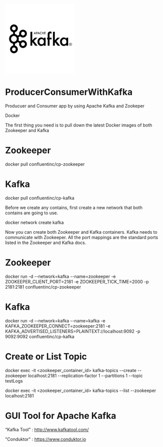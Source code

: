 ![kafka](https://github.com/ercanerdogan/ProducerConsumerWithKafka/blob/main/kafka.png?raw=true)

# ProducerConsumerWithKafka
Producuer and Consumer app by using Apache Kafka and Zookeper

Docker

The first thing you need is to pull down the latest Docker images of both Zookeeper and Kafka

# Zookeeper
docker pull confluentinc/cp-zookeeper

# Kafka
docker pull confluentinc/cp-kafka

Before we create any contains, first create a new network that both contains are going to use.

docker network create kafka

Now you can create both Zookeeper and Kafka containers. Kafka needs to communicate with Zookeeper. 
All the port mappings are the standard ports listed in the Zookeeper and Kafka docs.

# Zookeeper
docker run -d --network=kafka --name=zookeeper -e ZOOKEEPER_CLIENT_PORT=2181 -e ZOOKEEPER_TICK_TIME=2000 -p 2181:2181  confluentinc/cp-zookeeper

# Kafka
docker run -d --network=kafka --name=kafka -e KAFKA_ZOOKEEPER_CONNECT=zookeeper:2181 -e KAFKA_ADVERTISED_LISTENERS=PLAINTEXT://localhost:9092 -p 9092:9092  confluentinc/cp-kafka

# Create or List Topic 

docker exec -it <zookeeper_container_id> kafka-topics --create --zookeeper localhost:2181 --replication-factor 1 --partitions 1 --topic testLogs

docker exec -it <zookeeper_container_id> kafka-topics --list --zookeeper localhost:2181 


# GUI Tool for Apache Kafka
“Kafka Tool” : http://www.kafkatool.com/

"Conduktor" : https://www.conduktor.io
